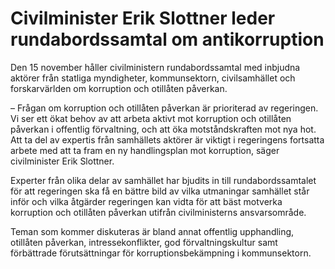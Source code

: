 # Civilminister Erik Slottner leder rundabordssamtal om antikorruption

Den 15 november håller civilministern rundabordssamtal med inbjudna aktörer från statliga myndigheter, kommunsektorn, civilsamhället och forskarvärlden om korruption och otillåten påverkan.

– Frågan om korruption och otillåten påverkan är prioriterad av regeringen. Vi ser ett ökat behov av att arbeta aktivt mot korruption och otillåten påverkan i offentlig förvaltning, och att öka motståndskraften mot nya hot. Att ta del av expertis från samhällets aktörer är viktigt i regeringens fortsatta arbete med att ta fram en ny handlingsplan mot korruption, säger civilminister Erik Slottner.

Experter från olika delar av samhället har bjudits in till rundabordssamtalet för att regeringen ska få en bättre bild av vilka utmaningar samhället står inför och vilka åtgärder regeringen kan vidta för att bäst motverka korruption och otillåten påverkan utifrån civilministerns ansvarsområde.

Teman som kommer diskuteras är bland annat offentlig upphandling, otillåten påverkan, intressekonflikter, god förvaltningskultur samt förbättrade förutsättningar för korruptionsbekämpning i kommunsektorn.
